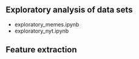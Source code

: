 ## Exploratory analysis of data sets
- exploratory_memes.ipynb
- exploratory_nyt.ipynb

## Feature extraction
